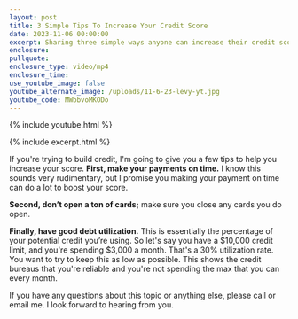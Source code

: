 ```yaml
---
layout: post
title: 3 Simple Tips To Increase Your Credit Score
date: 2023-11-06 00:00:00
excerpt: Sharing three simple ways anyone can increase their credit score.
enclosure:
pullquote:
enclosure_type: video/mp4
enclosure_time:
use_youtube_image: false
youtube_alternate_image: /uploads/11-6-23-levy-yt.jpg
youtube_code: MWbbvoMKODo
---
```

{% include youtube.html %}

{% include excerpt.html %}

If you're trying to build credit, I'm going to give you a few tips to help you increase your score. **First, make your payments on time.** I know this sounds very rudimentary, but I promise you making your payment on time can do a lot to boost your score.&nbsp;

**Second, don’t open a ton of cards;** make sure you close any cards you do open.&nbsp;

**Finally, have good debt utilization.** This is essentially the percentage of your potential credit you’re using. So let's say you have a $10,000 credit limit, and you're spending $3,000 a month. That's a 30% utilization rate. You want to try to keep this as low as possible. This shows the credit bureaus that you're reliable and you're not spending the max that you can every month.&nbsp;

If you have any questions about this topic or anything else, please call or email me. I look forward to hearing from you.